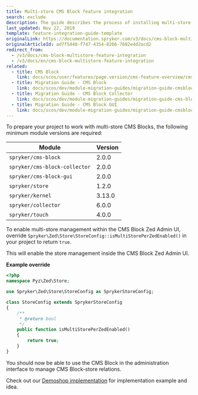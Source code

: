 ```yaml
---
title: Multi-store CMS Block feature integration
search: exclude
description: The guide describes the process of installing multi-store CMS Blocks into the project.
last_updated: Nov 22, 2019
template: feature-integration-guide-template
originalLink: https://documentation.spryker.com/v3/docs/cms-block-multistore-feature-integration
originalArticleId: ad7f5440-f747-4354-8266-7602e4d2acd2
redirect_from:
  - /v3/docs/cms-block-multistore-feature-integration
  - /v3/docs/en/cms-block-multistore-feature-integration
related:
  - title: CMS Block
    link: docs/scos/user/features/page.version/cms-feature-overview/cms-blocks-overview.html
  - title: Migration Guide - CMS Block
    link: docs/scos/dev/module-migration-guides/migration-guide-cmsblock.html
  - title: Migration Guide - CMS Block Collector
    link: docs/scos/dev/module-migration-guides/migration-guide-cms-block-collector.html
  - title: Migration Guide - CMS Block GUI
    link: docs/scos/dev/module-migration-guides/migration-guide-cmsblockgui.html
---
```


To prepare your project to work with multi-store CMS Blocks, the following minimum module versions are required:


|Module  | Version |
| --- | --- |
| `spryker/cms-block` | 2.0.0 |
| `spryker/cms-block-collector` |2.0.0  |
| `spryker/cms-block-gui` | 2.0.0 |
| `spryker/store` | 1.2.0 |
|`spryker/kernel`  | 3.13.0 |
|  `spryker/collector`|6.0.0  |
| `spryker/touch` | 4.0.0 |

To enable multi-store management within the CMS Block Zed Admin UI, override `Spryker\Zed\Store\StoreConfig::isMultiStorePerZedEnabled()` in your project to return `true`. 

This will enable the store management inside the CMS Block Zed Admin UI.

**Example override**

```php
<?php
namespace Pyz\Zed\Store;

use Spryker\Zed\Store\StoreConfig as SprykerStoreConfig;

class StoreConfig extends SprykerStoreConfig
{
    /**
     * @return bool
     */
    public function isMultiStorePerZedEnabled()
    {
        return true;
    }
}
```

You should now be able to use the CMS Block in the administration interface to manage CMS Block-store relations.

Check out our [Demoshop implementation](https://github.com/spryker/demoshop) for implementation example and idea. 
 
<!-- Last review date: Feb 15, 2019 -->

 [//]: # (by Karoly Gerner, Anastasija Datsun)
